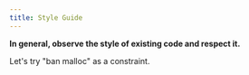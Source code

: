 ```yaml
---
title: Style Guide
---
```


**In general, observe the style of existing code and respect it.**

Let's try "ban malloc" as a constraint.
